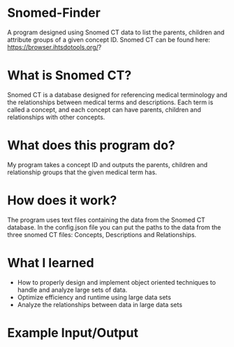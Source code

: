 # Snomed-Finder
A program designed using Snomed CT data to list the parents, children and attribute groups of a given concept ID. Snomed CT can be found here: https://browser.ihtsdotools.org/?

# What is Snomed CT?
Snomed CT is a database designed for referencing medical terminology and the relationships between medical terms and descriptions. Each term is called a concept, and each
concept can have parents, children and relationships with other concepts. 

# What does this program do?
My program takes a concept ID and outputs the parents, children and relationship groups that the given medical term has. 

# How does it work?
The program uses text files containing the data from the Snomed CT database. In the config.json file you can put the paths to the data from the three snomed CT files: Concepts, Descriptions and Relationships. 

# What I learned
* How to properly design and implement object oriented techniques to handle and analyze large sets of data. 
* Optimize efficiency and runtime using large data sets
* Analyze the relationships between data in large data sets

# Example Input/Output


